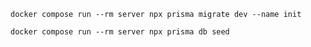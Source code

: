 `docker compose run --rm server npx prisma migrate dev --name init
`

`docker compose run --rm server npx prisma db seed`